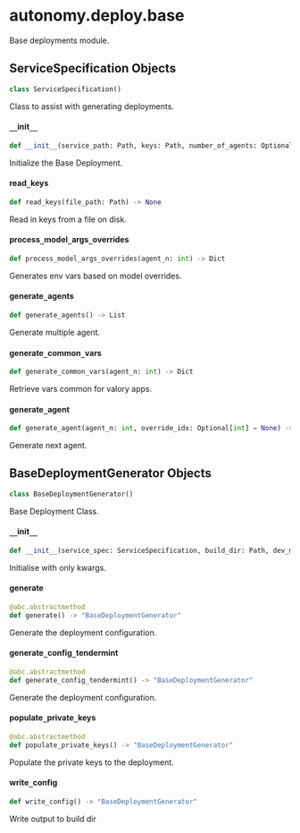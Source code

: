 <a id="autonomy.deploy.base"></a>

# autonomy.deploy.base

Base deployments module.

<a id="autonomy.deploy.base.ServiceSpecification"></a>

## ServiceSpecification Objects

```python
class ServiceSpecification()
```

Class to assist with generating deployments.

<a id="autonomy.deploy.base.ServiceSpecification.__init__"></a>

#### `__`init`__`

```python
def __init__(service_path: Path, keys: Path, number_of_agents: Optional[int] = None, private_keys_password: Optional[str] = None, agent_instances: Optional[List[str]] = None, log_level: str = INFO) -> None
```

Initialize the Base Deployment.

<a id="autonomy.deploy.base.ServiceSpecification.read_keys"></a>

#### read`_`keys

```python
def read_keys(file_path: Path) -> None
```

Read in keys from a file on disk.

<a id="autonomy.deploy.base.ServiceSpecification.process_model_args_overrides"></a>

#### process`_`model`_`args`_`overrides

```python
def process_model_args_overrides(agent_n: int) -> Dict
```

Generates env vars based on model overrides.

<a id="autonomy.deploy.base.ServiceSpecification.generate_agents"></a>

#### generate`_`agents

```python
def generate_agents() -> List
```

Generate multiple agent.

<a id="autonomy.deploy.base.ServiceSpecification.generate_common_vars"></a>

#### generate`_`common`_`vars

```python
def generate_common_vars(agent_n: int) -> Dict
```

Retrieve vars common for valory apps.

<a id="autonomy.deploy.base.ServiceSpecification.generate_agent"></a>

#### generate`_`agent

```python
def generate_agent(agent_n: int, override_idx: Optional[int] = None) -> Dict[Any, Any]
```

Generate next agent.

<a id="autonomy.deploy.base.BaseDeploymentGenerator"></a>

## BaseDeploymentGenerator Objects

```python
class BaseDeploymentGenerator()
```

Base Deployment Class.

<a id="autonomy.deploy.base.BaseDeploymentGenerator.__init__"></a>

#### `__`init`__`

```python
def __init__(service_spec: ServiceSpecification, build_dir: Path, dev_mode: bool = False, packages_dir: Optional[Path] = None, open_aea_dir: Optional[Path] = None, open_autonomy_dir: Optional[Path] = None)
```

Initialise with only kwargs.

<a id="autonomy.deploy.base.BaseDeploymentGenerator.generate"></a>

#### generate

```python
@abc.abstractmethod
def generate() -> "BaseDeploymentGenerator"
```

Generate the deployment configuration.

<a id="autonomy.deploy.base.BaseDeploymentGenerator.generate_config_tendermint"></a>

#### generate`_`config`_`tendermint

```python
@abc.abstractmethod
def generate_config_tendermint() -> "BaseDeploymentGenerator"
```

Generate the deployment configuration.

<a id="autonomy.deploy.base.BaseDeploymentGenerator.populate_private_keys"></a>

#### populate`_`private`_`keys

```python
@abc.abstractmethod
def populate_private_keys() -> "BaseDeploymentGenerator"
```

Populate the private keys to the deployment.

<a id="autonomy.deploy.base.BaseDeploymentGenerator.write_config"></a>

#### write`_`config

```python
def write_config() -> "BaseDeploymentGenerator"
```

Write output to build dir

